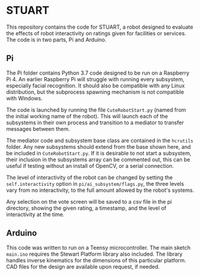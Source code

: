 # STUART

This repository contains the code for STUART, a robot designed to evaluate the effects of robot interactivity on ratings given for facilities or services. The code is in two parts, Pi and Arduino.

## Pi

The Pi folder contains Python 3.7 code designed to be run on a Raspberry Pi 4. An earlier Raspberry Pi will struggle with running every subsystem, especially facial recognition. It should also be compatible with any Linux distribution, but the subprocess spawning mechanism is not compatible with Windows. 

The code is launched by running the file `CuteRobotStart.py` (named from the initial working name of the robot). This will launch each of the subsystems in their own process and transition to a mediator to transfer messages between them. 

The mediator code and subsystem base class are contained in the `hcrutils` folder. Any new subsystems should extend from the base shown here, and be included in `CuteRobotStart.py`. If it is desirable to not start a subsystem, their inclusion in the subsystems array can be commented out, this can be useful if testing without an install of OpenCV, or a serial connection.

The level of interactivity of the robot can be changed by setting the `self.interactivity` option in `pi/ai_subsystem/flags.py`, the three levels vary from no interactivity, to the full amount allowed by the robot's systems. 

Any selection on the vote screen will be saved to a csv file in the pi directory, showing the given rating, a timestamp, and the level of interactivity at the time. 

## Arduino

This code was written to run on a Teensy microcontroller. The main sketch `main.ino` requires the Stewart Platform library also included. The library handles inverse kinematics for the dimensions of this particular platform. CAD files for the design are available upon request, if needed. 


